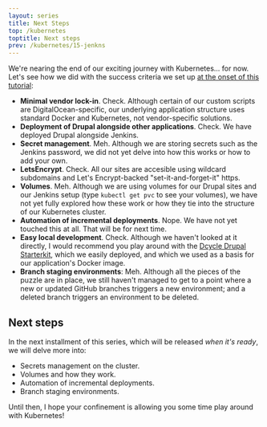```yaml
---
layout: series
title: Next Steps
top: /kubernetes
toptitle: Next steps
prev: /kubernetes/15-jenkns
---
```


We're nearing the end of our exciting journey with Kubernetes... for now. Let's see how we did with the success criteria we set up [at the onset of this tutorial](/kubernetes):

* **Minimal vendor lock-in**. Check. Although certain of our custom scripts are DigitalOcean-specific, our underlying application structure uses standard Docker and Kubernetes, not vendor-specific solutions.
* **Deployment of Drupal alongside other applications**. Check. We have deployed Drupal alongside Jenkins.
* **Secret management**. Meh. Although we are storing secrets such as the Jenkins password, we did not yet delve into how this works or how to add your own.
* **LetsEncrypt**. Check. All our sites are accesible using wildcard subdomains and Let's Encrypt-backed "set-it-and-forget-it" https.
* **Volumes**. Meh. Although we are using volumes for our Drupal sites and our Jenkins setup (type `kubectl get pvc` to see your volumes), we have not yet fully explored how these work or how they tie into the structure of our Kubernetes cluster.
* **Automation of incremental deployments**. Nope. We have not yet touched this at all. That will be for next time.
* **Easy local development**. Check. Although we haven't looked at it directly, I would recommend you play around with the [Dcycle Drupal Starterkit](https://github.com/dcycle/starterkit-drupalsite/issues), which we easily deployed, and which we used as a basis for our application's Docker image.
* **Branch staging environments**: Meh. Although all the pieces of the puzzle are in place, we still haven't managed to get to a point where a new or updated GitHub branches triggers a new environment; and a deleted branch triggers an environment to be deleted.

Next steps
-----

In the next installment of this series, which will be released _when it's ready_, we will delve more into:

* Secrets management on the cluster.
* Volumes and how they work.
* Automation of incremental deployments.
* Branch staging environments.

Until then, I hope your confinement is allowing you some time play around with Kubernetes!
